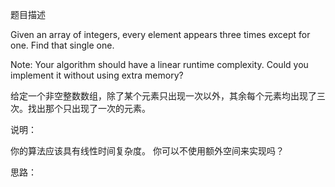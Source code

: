 题目描述

Given an array of integers, every element appears three times except for one. Find that single one.

Note: 
Your algorithm should have a linear runtime complexity. Could you implement it without using extra memory?

给定一个非空整数数组，除了某个元素只出现一次以外，其余每个元素均出现了三次。找出那个只出现了一次的元素。

说明：

你的算法应该具有线性时间复杂度。 你可以不使用额外空间来实现吗？

思路：

